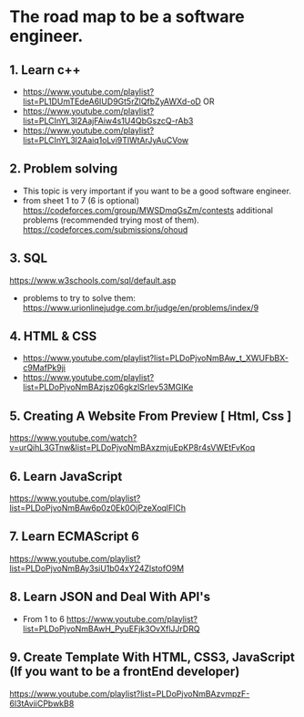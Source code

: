 # The road map to be a software engineer.

## 1. Learn c++ 
- https://www.youtube.com/playlist?list=PL1DUmTEdeA6IUD9Gt5rZlQfbZyAWXd-oD
OR
- https://www.youtube.com/playlist?list=PLCInYL3l2AajFAiw4s1U4QbGszcQ-rAb3
- https://www.youtube.com/playlist?list=PLCInYL3l2Aaiq1oLvi9TlWtArJyAuCVow

## 2. Problem solving
- This topic is very important if you want to be a good software engineer.
- from sheet 1 to 7 (6 is optional)
https://codeforces.com/group/MWSDmqGsZm/contests
additional problems (recommended trying most of them).
https://codeforces.com/submissions/ohoud

## 3. SQL
https://www.w3schools.com/sql/default.asp
- problems to try to solve them:
https://www.urionlinejudge.com.br/judge/en/problems/index/9

## 4. HTML & CSS
- https://www.youtube.com/playlist?list=PLDoPjvoNmBAw_t_XWUFbBX-c9MafPk9ji
- https://www.youtube.com/playlist?list=PLDoPjvoNmBAzjsz06gkzlSrlev53MGIKe

## 5. Creating A Website From Preview [ Html, Css ]
https://www.youtube.com/watch?v=urQihL3GTnw&list=PLDoPjvoNmBAxzmjuEpKP8r4sVWEtFvKoq

## 6. Learn JavaScript
https://www.youtube.com/playlist?list=PLDoPjvoNmBAw6p0z0Ek0OjPzeXoqlFlCh

## 7. Learn ECMAScript 6
https://www.youtube.com/playlist?list=PLDoPjvoNmBAy3siU1b04xY24ZlstofO9M

## 8. Learn JSON and Deal With API's 
- From 1 to 6
https://www.youtube.com/playlist?list=PLDoPjvoNmBAwH_PyuEFjk3OvXflJJrDRQ

## 9. Create Template With HTML, CSS3, JavaScript (If you want to be a frontEnd developer)
https://www.youtube.com/playlist?list=PLDoPjvoNmBAzvmpzF-6l3tAviiCPbwkB8
